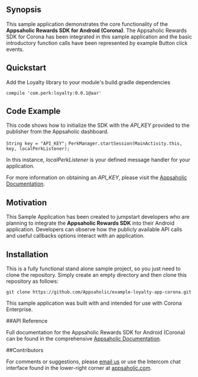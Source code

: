 ## Synopsis

This sample application demonstrates the core functionality of the **Appsaholic Rewards SDK for Android (Corona)**.  The Appsaholic Rewards SDK for Corona has been integrated in this sample application and the basic introductory function calls have been represented by example Button click events. 

## Quickstart

Add the Loyalty library to your module's build.gradle dependencies

`compile 'com.perk:loyalty:0.0.1@aar'`

## Code Example

This code shows how to initialize the SDK with the *API_KEY* provided to the publisher from the Appsaholic dashboard.

`String key = "API_KEY";`
`PerkManager.startSession(MainActivity.this, key, localPerkListener);`

In this instance, *localPerkListener* is your defined message handler for your application.

For more information on obtaining an *API_KEY*, please visit the [Appsaholic Documentation](http://docs.appsaholic.com/docs/configuring-your-android-app).

## Motivation

This Sample Application has been created to jumpstart developers who are planning to integrate the **Appsaholic Rewards SDK** into their Android application. 
 Developers can observe how the publicly available API calls and useful callbacks options interact with an application.

## Installation

This is a fully functional stand alone sample project, so you just need to clone the repository. Simply create an empty directory and then clone this repository as follows:

`git clone https://github.com/Appsaholic/example-loyalty-app-corona.git`

This sample application was built with and intended for use with Corona Enterprise.

##API Reference

Full documentation for the Appsaholic Rewards SDK for Android (Corona) can be found in the comprehensive [Appsaholic Documentation](http://docs.appsaholic.com/docs/android-basic-integration-guide).

##Contributors

For comments or suggestions, please [email us](mailto:help@appsaholic.com) or use the Intercom chat interface found in the lower-right corner at [appsaholic.com](http://www.appsaholic.com).
